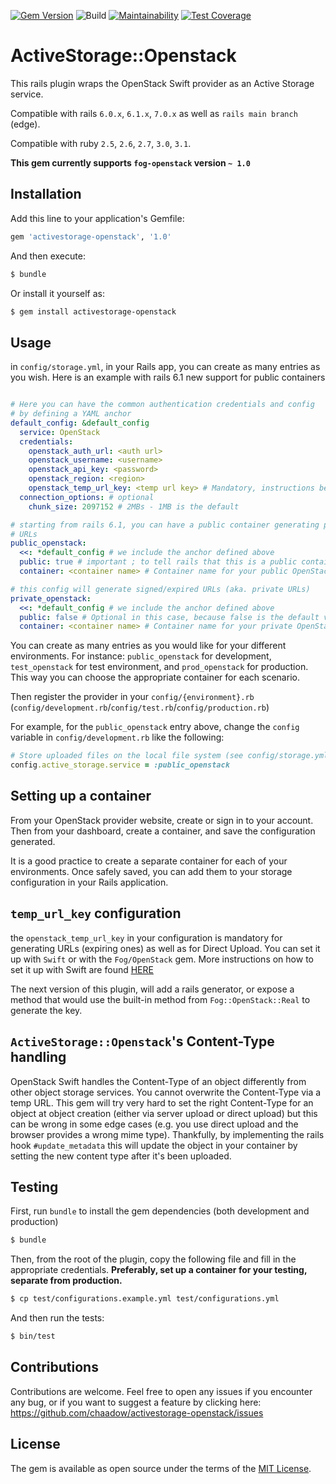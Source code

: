 
[![Gem Version](https://badge.fury.io/rb/activestorage-openstack.svg)](https://badge.fury.io/rb/activestorage-openstack)
![Build](https://github.com/chaadow/activestorage-openstack/actions/workflows/ruby.yml/badge.svg)
[![Maintainability](https://api.codeclimate.com/v1/badges/4c070c101f86a579516f/maintainability)](https://codeclimate.com/github/chaadow/activestorage-openstack/maintainability)
[![Test Coverage](https://api.codeclimate.com/v1/badges/4c070c101f86a579516f/test_coverage)](https://codeclimate.com/github/chaadow/activestorage-openstack/test_coverage)
# ActiveStorage::Openstack
This rails plugin wraps the OpenStack Swift provider as an Active Storage service. 

Compatible with rails `6.0.x`, `6.1.x`, `7.0.x` as well as `rails main branch` (edge).

Compatible with ruby `2.5`, `2.6`, `2.7`, `3.0`, `3.1`.

**This gem currently supports `fog-openstack` version `~ 1.0`**

## Installation
Add this line to your application's Gemfile:

```ruby
gem 'activestorage-openstack', '1.0'
```

And then execute:
```bash
$ bundle
```

Or install it yourself as:
```bash
$ gem install activestorage-openstack
```

## Usage
in `config/storage.yml`, in your Rails app, you can create as many entries as
you wish. Here is an example with rails 6.1 new support for public containers

```yaml

# Here you can have the common authentication credentials and config
# by defining a YAML anchor
default_config: &default_config
  service: OpenStack
  credentials:
    openstack_auth_url: <auth url>
    openstack_username: <username>
    openstack_api_key: <password>
    openstack_region: <region>
    openstack_temp_url_key: <temp url key> # Mandatory, instructions below
  connection_options: # optional
    chunk_size: 2097152 # 2MBs - 1MB is the default

# starting from rails 6.1, you can have a public container generating public
# URLs
public_openstack:
  <<: *default_config # we include the anchor defined above
  public: true # important ; to tell rails that this is a public container
  container: <container name> # Container name for your public OpenStack provider

# this config will generate signed/expired URLs (aka. private URLs)
private_openstack:
  <<: *default_config # we include the anchor defined above
  public: false # Optional in this case, because false is the default value
  container: <container name> # Container name for your private OpenStack provider
```

You can create as many entries as you would like for your different environments. For instance: `public_openstack` for development, `test_openstack` for test environment, and `prod_openstack` for production. This way you can choose the appropriate container for each scenario.

Then register the provider in your `config/{environment}.rb` (`config/development.rb`/`config/test.rb`/`config/production.rb`)

For example, for the `public_openstack` entry above, change the `config` variable in `config/development.rb` like the following:
```ruby
# Store uploaded files on the local file system (see config/storage.yml for options)
config.active_storage.service = :public_openstack
```

## Setting up a container

From your OpenStack provider website, create or sign in to your account.
Then from your dashboard, create a container, and save the configuration generated.

It is a good practice to create a separate container for each of your environments.
Once safely saved, you can add them to your storage configuration in your Rails application.
## `temp_url_key` configuration

the `openstack_temp_url_key` in your configuration is mandatory for generating URLs (expiring ones) as well as for Direct Upload. You can set it up with `Swift` or with the `Fog/OpenStack` gem. More instructions on how to set it up with Swift are found [HERE](https://docs.openstack.org/swift/latest/api/temporary_url_middleware.html#secret-keys)

The next version of this plugin, will add a rails generator, or expose a method that would use the built-in method from `Fog::OpenStack::Real` to generate the key.

## `ActiveStorage::Openstack`'s Content-Type handling

OpenStack Swift handles the Content-Type of an object differently from other
object storage services.
You cannot overwrite the Content-Type via a temp URL. This gem will try very
hard to set the right Content-Type for an object at
object creation (either via server upload or direct upload) but this can be
wrong in some edge cases (e.g. you use direct upload and the browser provides
a wrong mime type).
Thankfully, by implementing the rails hook `#update_metadata`
this will update the object in your container by setting the new content type
after it's been uploaded.

## Testing
First, run `bundle` to install the gem dependencies (both development and production)
```bash
$ bundle
```
Then, from the root of the plugin, copy the following file and fill in the appropriate credentials.
**Preferably, set up a container for your testing, separate from production.**
```bash
$ cp test/configurations.example.yml test/configurations.yml
```
And then run the tests:
```bash
$ bin/test
```

## Contributions
Contributions are welcome. Feel free to open any issues if you encounter any bug, or if you want to suggest a feature by clicking here: https://github.com/chaadow/activestorage-openstack/issues

## License
The gem is available as open source under the terms of the [MIT License](https://opensource.org/licenses/MIT).
